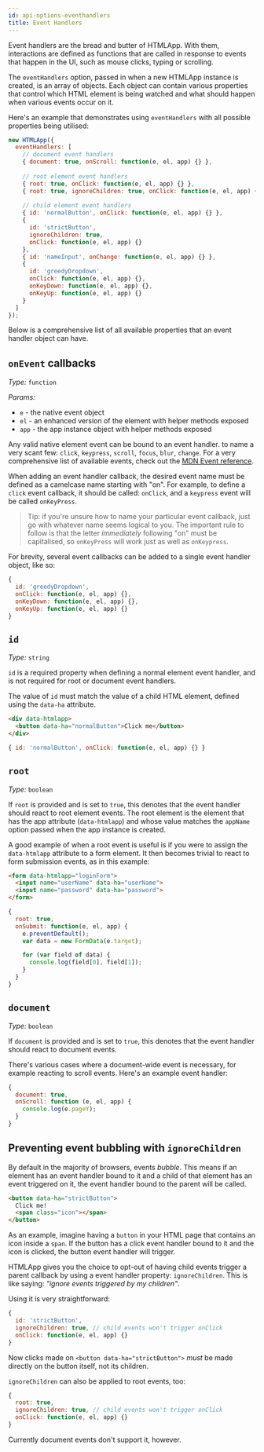 ```yaml
---
id: api-options-eventhandlers
title: Event Handlers
---
```


Event handlers are the bread and butter of HTMLApp. With them, interactions
are defined as functions that are called in response to events that happen in
the UI, such as mouse clicks, typing or scrolling.

The `eventHandlers` option, passed in when a new HTMLApp instance is created,
is an array of objects. Each object can contain various properties that control
which HTML element is being watched and what should happen when various
events occur on it.

Here's an example that demonstrates using `eventHandlers` with all possible
properties being utilised:

```js
new HTMLApp({
  eventHandlers: [
    // document event handlers
    { document: true, onScroll: function(e, el, app) {} },
    
    // root element event handlers
    { root: true, onClick: function(e, el, app) {} },
    { root: true, ignoreChildren: true, onClick: function(e, el, app) {} },
    
    // child element event handlers
    { id: 'normalButton', onClick: function(e, el, app) {} },
    {
      id: 'strictButton',
      ignoreChildren: true,
      onClick: function(e, el, app) {}
    },
    { id: 'nameInput', onChange: function(e, el, app) {} },
    {
      id: 'greedyDropdown',
      onClick: function(e, el, app) {},
      onKeyDown: function(e, el, app) {},
      onKeyUp: function(e, el, app) {}
    }
  ]
});
```

Below is a comprehensive list of all available properties that an event handler
object can have.

## `onEvent` callbacks

*Type:* `function`

*Params:*

- `e` - the native event object
- `el` - an enhanced version of the element with helper methods exposed
- `app` - the app instance object with helper methods exposed

Any valid native element event can be bound to an event handler. to name a
very scant few: `click`, `keypress`, `scroll`, `focus`, `blur`, `change`.
For a very comprehensive list of available events, check out the
[MDN Event reference](https://developer.mozilla.org/en-US/docs/Web/Events).

When adding an event handler callback, the desired event name must be defined
as a camelcase name starting with "on". For example, to define a `click` event
callback, it should be called: `onClick`, and a `keypress` event will be called
`onKeyPress`.

> Tip: if you're unsure how to name your particular event callback, just go
> with whatever name seems logical to you.
> The important rule to follow is that the letter *immediately* following
> "on" must be capitalised, so `onKeyPress` will work just as well as
> `onKeypress`.

For brevity, several event callbacks can be added to a single event handler
object, like so:

```js
{
  id: 'greedyDropdown',
  onClick: function(e, el, app) {},
  onKeyDown: function(e, el, app) {},
  onKeyUp: function(e, el, app) {}
}
```

## `id`

*Type:* `string`

`id` is a required property when defining a normal element event handler, and is
not required for root or document event handlers.

The value of `id` must match the value of a child HTML element, defined using
the `data-ha` attribute.

```html
<div data-htmlapp>
  <button data-ha="normalButton">Click me</button>
</div>
```

```js
{ id: 'normalButton', onClick: function(e, el, app) {} }
```

## `root`

*Type:* `boolean`

If `root` is provided and is set to `true`, this denotes that the event handler
should react to root element events. The root element is the element that has
the app attribute (`data-htmlapp`) and whose value matches the `appName` option
passed when the app instance is created.

A good example of when a root event is useful is if you were to assign the
`data-htmlapp` attribute to a form element. It then becomes trivial to react
to form submission events, as in this example:

```html
<form data-htmlapp="loginForm">
  <input name="userName" data-ha="userName">
  <input name="password" data-ha="password">
</form>
```

```js
{
  root: true,
  onSubmit: function(e, el, app) {
    e.preventDefault();
    var data = new FormData(e.target);

    for (var field of data) {
      console.log(field[0], field[1]);
    }
  }
}
```

## `document`

*Type:* `boolean`

If `document` is provided and is set to `true`, this denotes that the event
handler should react to document events.

There's various cases where a document-wide event is necessary, for example
reacting to scroll events. Here's an example event handler:

```js
{
  document: true,
  onScroll: function (e, el, app) {
    console.log(e.pageY);
  }
}
```

## Preventing event bubbling with `ignoreChildren`

By default in the majority of browsers, events *bubble*. This means if an
element has an event handler bound to it and a child of that element has an
event triggered on it, the event handler bound to the parent will be called.

```html
<button data-ha="strictButton">
  Click me!
  <span class="icon"></span>
</button>
```

As an example, imagine having a `button` in your HTML page that contains an
icon inside a `span`. If the button has a click event handler bound to it and
the icon is clicked, the button event handler will trigger.

HTMLApp gives you the choice to opt-out of having child events trigger a
parent callback by using a event handler property: `ignoreChildren`. This is
like saying: *"ignore events triggered by my children"*.

Using it is very straightforward:

```js
{
  id: 'strictButton',
  ignoreChildren: true, // child events won't trigger onClick
  onClick: function(e, el, app) {}
}
```

Now clicks made on `<button data-ha="strictButton">` *must* be made directly
on the button itself, not its children.

`ignoreChildren` can also be applied to root events, too:

```js
{
  root: true,
  ignoreChildren: true, // child events won't trigger onClick
  onClick: function(e, el, app) {}
}
```

Currently document events don't support it, however.
